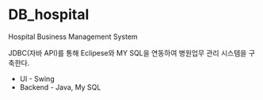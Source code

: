 # DB_hospital
Hospital Business Management System

JDBC(자바 API)를 통해 Eclipese와 MY SQL을 연동하여 병원업무 관리 시스템을 구축한다. 

* UI - Swing
* Backend - Java, My SQL
